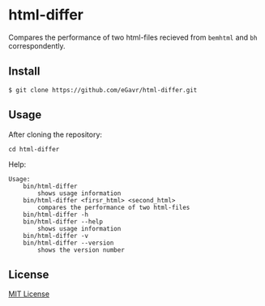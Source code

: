 # html-differ

Сompares the performance of two html-files recieved from ```bemhtml``` and ```bh``` correspondently.

## Install

```
$ git clone https://github.com/eGavr/html-differ.git
```

## Usage

After cloning the repository:

```
cd html-differ
```

Help:

```
Usage:
    bin/html-differ
        shows usage information
    bin/html-differ <firsr_html> <second_html>
        compares the performance of two html-files
    bin/html-differ -h
    bin/html-differ --help
        shows usage information
    bin/html-differ -v
    bin/html-differ --version
        shows the version number
```

## License

[MIT License](http://en.wikipedia.org/wiki/MIT_License)
